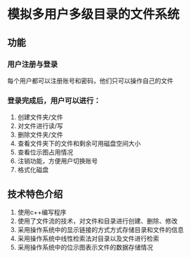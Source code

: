 # 模拟多用户多级目录的文件系统
## 功能
### 用户注册与登录
每个用户都可以注册账号和密码，他们只可以操作自己的文件
### 登录完成后，用户可以进行：
1. 创建文件夹/文件
2. 对文件进行读/写
3. 删除文件夹/文件
4. 查看文件夹下的文件和剩余可用磁盘空间大小
5. 查看位示图占用情况
6. 注销功能，方便用户切换账号
7. 格式化磁盘

## 技术特色介绍
1. 使用c++编写程序
2. 使用了文件流的技术，对文件和目录进行创建、删除、修改
3. 采用操作系统中的显示链接的方式方式存储目录和文件的信息
4. 采用操作系统中线性检索法对目录以及文件进行检索
5. 采用操作系统中的位示图表示文件的数据存储情况
